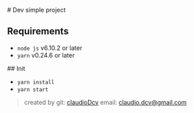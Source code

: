 # Dev simple project

## Requirements

- `node js` v6.10.2 or later
- `yarn` v0.24.6 or later

## Init
- `yarn install`
- `yarn start`

> created by
> git: [claudioDcv](https://github.com/claudioDcv)
> email: [claudio.dcv@gmail.com](claudio.dcv@gmail.com)
